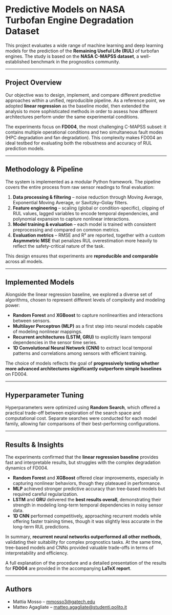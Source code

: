 # Predictive Models on NASA Turbofan Engine Degradation Dataset  

This project evaluates a wide range of machine learning and deep learning models for the prediction of the **Remaining Useful Life (RUL)** of turbofan engines. The study is based on the **NASA C-MAPSS dataset**, a well-established benchmark in the prognostics community.  

---

##  Project Overview  
Our objective was to design, implement, and compare different predictive approaches within a unified, reproducible pipeline. As a reference point, we adopted **linear regression** as the baseline model, then extended the analysis to more sophisticated methods in order to assess how different architectures perform under the same experimental conditions.  

The experiments focus on **FD004**, the most challenging C-MAPSS subset: it contains multiple operational conditions and two simultaneous fault modes (HPC degradation and fan degradation). This complexity makes FD004 an ideal testbed for evaluating both the robustness and accuracy of RUL prediction models.  

---

## Methodology & Pipeline  
The system is implemented as a modular Python framework. The pipeline covers the entire process from raw sensor readings to final evaluation:  

1. **Data processing & filtering** – noise reduction through Moving Average, Exponential Moving Average, or Savitzky–Golay filters.  
2. **Feature engineering** – scaling (global or condition-specific), clipping of RUL values, lagged variables to encode temporal dependencies, and polynomial expansion to capture nonlinear interactions.  
3. **Model training & evaluation** – each model is trained with consistent preprocessing and compared on common metrics.  
4. **Evaluation metrics** – RMSE and R² are reported, together with a custom **Asymmetric MSE** that penalizes RUL overestimation more heavily to reflect the safety-critical nature of the task.  

This design ensures that experiments are **reproducible and comparable** across all models.  

---

## Implemented Models  
Alongside the linear regression baseline, we explored a diverse set of algorithms, chosen to represent different levels of complexity and modeling power:  

- **Random Forest** and **XGBoost** to capture nonlinearities and interactions between sensors.  
- **Multilayer Perceptron (MLP)** as a first step into neural models capable of modeling nonlinear mappings.  
- **Recurrent architectures (LSTM, GRU)** to explicitly learn temporal dependencies in the sensor time series.  
- **1D Convolutional Neural Network (CNN)** to extract local temporal patterns and correlations among sensors with efficient training.  

The choice of models reflects the goal of **progressively testing whether more advanced architectures significantly outperform simple baselines** on FD004.  

---

## Hyperparameter Tuning  
Hyperparameters were optimized using **Random Search**, which offered a practical trade-off between exploration of the search space and computational cost. Separate searches were conducted for each model family, allowing fair comparisons of their best-performing configurations.  

---

## Results & Insights  
The experiments confirmed that the **linear regression baseline** provides fast and interpretable results, but struggles with the complex degradation dynamics of FD004.  
- **Random Forest** and **XGBoost** offered clear improvements, especially in capturing nonlinear behaviors, though they plateaued in performance.  
- **MLP** achieved stronger predictive accuracy than tree-based models but required careful regularization.  
- **LSTM** and **GRU** delivered the **best results overall**, demonstrating their strength in modeling long-term temporal dependencies in noisy sensor data.  
- **1D CNN** performed competitively, approaching recurrent models while offering faster training times, though it was slightly less accurate in the long-term RUL predictions.  

In summary, **recurrent neural networks outperformed all other methods**, validating their suitability for complex prognostics tasks. At the same time, tree-based models and CNNs provided valuable trade-offs in terms of interpretability and efficiency.  

A full explanation of the procedure and a detailed presentation of the results for **FD004** are provided in the accompanying **LaTeX report**.  

---

## Authors  

- Mattia Mosso – [mmosso3@gatech.edu](mailto:mmosso3@gatech.edu)  
- Matteo Agagliate – [matteo.agagliate@studenti.polito.it](mailto:matteo.agagliate@studenti.polito.it) 





